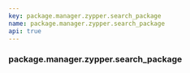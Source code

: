 ```yaml
---
key: package.manager.zypper.search_package
name: package.manager.zypper.search_package
api: true
---
```


### package.manager.zypper.search_package
